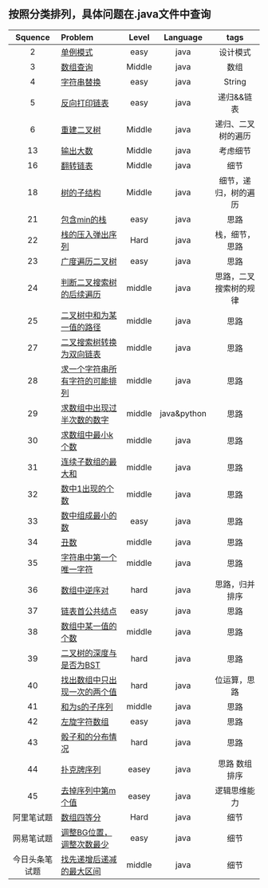 ## 按照分类排列，具体问题在.java文件中查询    

| Squence | Problem       | Level	| Language  | tags|
|:-------:|:--------------|:------:|:---------:|:-------------:|
|2|[单例模式](https://github.com/ClaudiusGitHub/SwordToOffer/blob/master/java/SingleTon.java)|easy|java|设计模式|
|3|[数组查询](https://github.com/ClaudiusGitHub/SwordToOffer/blob/master/java/Query.java)|Middle|java|数组|
|4|[字符串替换](https://github.com/ClaudiusGitHub/SwordToOffer/blob/master/java/RepalceSpace.java)|easy|java|String|
|5|[反向打印链表](https://github.com/ClaudiusGitHub/SwordToOffer/blob/master/java/PrintLinkedListInversely.java)|easy|java|递归&&链表|
|6|[重建二叉树](https://github.com/ClaudiusGitHub/SwordToOffer/blob/master/java/rebuildBinaryTree)|Middle|java|递归、二叉树的遍历|
|13|[输出大数](https://github.com/ClaudiusGitHub/SwordToOffer/blob/master/java/PrintToMaxOfDigits.java)|Middle|java|考虑细节|
|16|[翻转链表](https://github.com/ClaudiusGitHub/SwordToOffer/blob/master/java/reverseList)|Middle|java|细节|
|18|[树的子结构](https://github.com/ClaudiusGitHub/SwordToOffer/blob/master/java/subTree)|Middle|java|细节，递归，树的遍历|
|21|[包含min的栈](https://github.com/ClaudiusGitHub/SwordToOffer/blob/master/java/stackWithMin)|easy|java|思路|
|22|[栈的压入弹出序列](https://github.com/ClaudiusGitHub/SwordToOffer/blob/master/java/CheckStack.java)|Hard|java|栈，细节，思路|
|23|[广度遍历二叉树](https://github.com/ClaudiusGitHub/SwordToOffer/blob/master/java/traverseBinarytree.java)|easy|java|思路|
|24|[判断二叉搜索树的后续遍历](https://github.com/ClaudiusGitHub/SwordToOffer/blob/master/java/JudgeBSTree.java)|middle|java|思路，二叉搜索树的规律|
|25|[二叉树中和为某一值的路径](https://github.com/ClaudiusGitHub/SwordToOffer/blob/master/java/pathOfBinaryTree)|middle|java|思路|
|27|[二叉搜索树转换为双向链表](https://github.com/ClaudiusGitHub/SwordToOffer/blob/master/java/treeToList)|middle|java|思路|
|28|[求一个字符串所有字符的可能排列](https://github.com/ClaudiusGitHub/SwordToOffer/blob/master/java/SubStrings.java)|middle|java|思路|
|29|[求数组中出现过半次数的数字](https://github.com/ClaudiusGitHub/SwordToOffer/blob/master/java/MoreThanHalf)|middle|java&python|思路|
|30|[求数组中最小k个数](https://github.com/ClaudiusGitHub/SwordToOffer/blob/master/java/Question30.java)|middle|java|思路|
|31|[连续子数组的最大和](https://github.com/ClaudiusGitHub/SwordToOffer/blob/master/java/Question31.java)|middle|java|思路|
|32|[数中1出现的个数](https://github.com/ClaudiusGitHub/SwordToOffer/blob/master/java/Question32.java)|middle|java|思路|
|33|[数中组成最小的数](https://github.com/ClaudiusGitHub/SwordToOffer/blob/master/java/MinNumOfArray.java)|easy|java|思路|
|34|[丑数](https://github.com/ClaudiusGitHub/SwordToOffer/blob/master/java/UglyNumber.java)|middle|java|思路|
|35|[字符串中第一个唯一字符](https://github.com/ClaudiusGitHub/SwordToOffer/blob/master/java/FirstOnlyOne.java)|middle|java|思路|
|36|[数组中逆序对](https://github.com/ClaudiusGitHub/SwordToOffer/blob/master/java/ReversePairNum.java)|hard|java|思路，归并排序|
|37|[链表首公共结点](https://github.com/ClaudiusGitHub/SwordToOffer/blob/master/java/FindCommonInList.java)|easy|java|思路|
|38|[数组中某一值的个数](https://github.com/ClaudiusGitHub/SwordToOffer/blob/master/java/GetTimesOfNum.java)|middle|java|思路|
|39|[二叉树的深度与是否为BST](https://github.com/ClaudiusGitHub/SwordToOffer/blob/master/java/question39)|hard|java|思路|
|40|[找出数组中只出现一次的两个值](https://github.com/ClaudiusGitHub/SwordToOffer/blob/master/java/OnceInArray.java)|hard|java|位运算，思路|
|41|[和为s的子序列](https://github.com/ClaudiusGitHub/SwordToOffer/blob/master/java/SumIsS.java)|middle|java|思路|
|42|[左旋字符数组](https://github.com/ClaudiusGitHub/SwordToOffer/blob/master/java/LeftRotateString.java)|easy|java|思路|
|43|[骰子和的分布情况](https://github.com/ClaudiusGitHub/SwordToOffer/blob/master/java/NumOfDices.java)|hard|java|思路|
|44|[扑克牌序列](https://github.com/ClaudiusGitHub/SwordToOffer/blob/master/java/SequenceOfCard.java)|easey|java|思路 数组排序|
|45|[去掉序列中第m个值](https://github.com/ClaudiusGitHub/SwordToOffer/blob/master/java/RemoveMthNumInCircle.java)|easey|java|逻辑思维能力|
|阿里笔试题|[数组四等分](https://github.com/ClaudiusGitHub/SwordToOffer/blob/master/java/NewMain.java)|Hard|java|细节|
|网易笔试题|[调整BG位置，调整次数最少](https://github.com/ClaudiusGitHub/SwordToOffer/blob/master/java/Adjust.java)|easy|java|细节|
|今日头条笔试题|[找先递增后递减的最大区间](https://github.com/ClaudiusGitHub/SwordToOffer/blob/master/java/MaxSection.java)|middle|java|细节|

